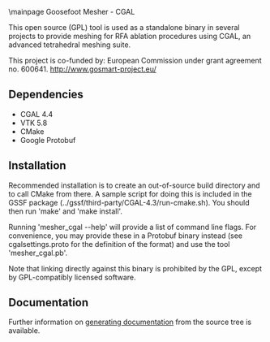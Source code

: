 \mainpage Goosefoot Mesher - CGAL

This open source (GPL) tool is used as a standalone binary in several projects to provide meshing for RFA ablation procedures using CGAL, an advanced tetrahedral meshing suite.

This project is co-funded by: European Commission under grant agreement no. 600641.
http://www.gosmart-project.eu/

Dependencies
------------

- CGAL 4.4
- VTK 5.8
- CMake
- Google Protobuf

Installation
------------

Recommended installation is to create an out-of-source build directory and to call CMake from there. A sample script for doing this is included in the GSSF package (../gssf/third-party/CGAL-4.3/run-cmake.sh). You should then run 'make' and 'make install'.

Running 'mesher_cgal --help' will provide a list of command line flags. For convenience, you may provide these in a Protobuf binary instead (see cgalsettings.proto for the definition of the format) and use the tool 'mesher_cgal.pb'.

Note that linking directly against this binary is prohibited by the GPL, except by GPL-compatibly licensed software.

Documentation
-------------

Further information on [generating documentation](documentation.md) from the source tree is available.
